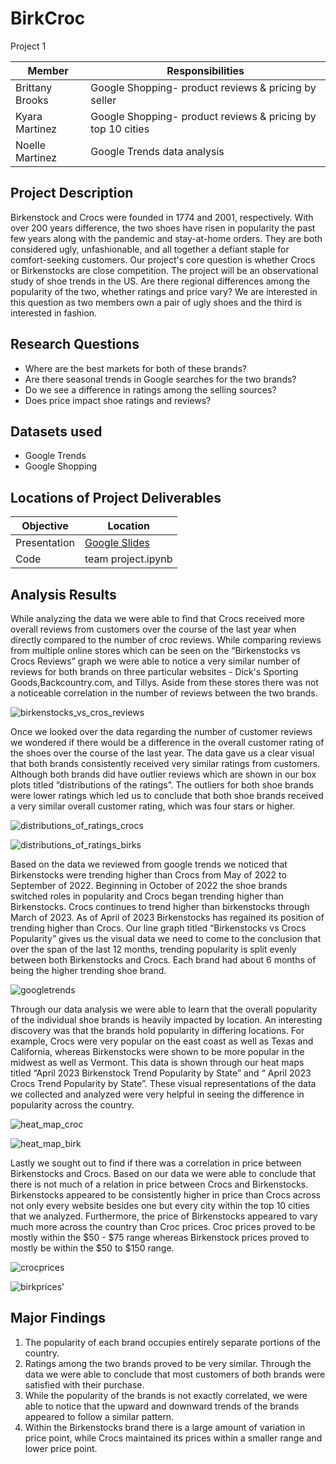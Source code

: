 # BirkCroc
Project 1

| Member  | Responsibilities |
| ------------- | ------------- |
| Brittany Brooks  | Google Shopping- product reviews & pricing by seller  |
| Kyara Martinez  | Google Shopping- product reviews & pricing by top 10 cities  |
| Noelle Martinez | Google Trends data analysis|

## Project Description
Birkenstock and Crocs were founded in 1774 and 2001, respectively. With over 200 years difference, the two shoes have risen in popularity the past few years along with the pandemic and stay-at-home orders. They are both considered ugly, unfashionable, and all together a defiant staple for comfort-seeking customers. 
Our project's core question is whether Crocs or Birkenstocks are close competition. The project will be an observational study of shoe trends in the US. Are there regional differences among the popularity of the two, whether ratings and price vary? We are interested in this question as two members own a pair of ugly shoes and the third is interested in fashion.

## Research Questions
* Where are the best markets for both of these brands?
* Are there seasonal trends in Google searches for the two brands?
* Do we see a difference in ratings among the selling sources?
* Does price impact shoe ratings and reviews?

## Datasets used
* Google Trends
* Google Shopping

## Locations of Project Deliverables
| Objective | Location |
| --------- | -------- |
| Presentation | [Google Slides](https://docs.google.com/presentation/d/1cm8ZG2BboMqsSetozpw5tMyKInp_Iahw8aYyBYXn1VI/edit?usp=sharing/) |
| Code | team project.ipynb |

## Analysis Results

While analyzing the data we were able to find that Crocs received more overall reviews from customers over the course of the last year when directly compared to the number of croc reviews. While comparing reviews from multiple online stores which can be seen on the “Birkenstocks vs Crocs Reviews” graph we were able to notice a very similar number of reviews for both brands on three particular websites - Dick's Sporting Goods,Backcountry.com, and Tillys. Aside from these stores there was not a noticeable correlation in the number of reviews between the two brands.

![birkenstocks_vs_cros_reviews](data/croc_birk_CR.png)

Once we looked over the data regarding the number of customer reviews we wondered if there would be a difference in the overall customer rating of the shoes over the course of the last year. The data gave us a clear visual that both brands consistently received very similar ratings from customers. Although both brands did have outlier reviews which are shown in our box plots titled “distributions of the ratings”. The outliers for both shoe brands were lower ratings which led us to conclude that both shoe brands received a very similar overall customer rating, which was four stars or higher. 

![distributions_of_ratings_crocs](rating_crocs.png)

![distributions_of_ratings_birks](rating_birks.png)

Based on the data we reviewed from google trends we noticed that Birkenstocks were trending higher than Crocs from May of 2022 to September of 2022. Beginning in October of 2022 the shoe brands switched roles in popularity and Crocs began trending higher than Birkenstocks. Crocs continues to trend higher than birkenstocks through March of 2023. As of April of 2023 Birkenstocks has regained its position of trending higher than Crocs. Our line graph titled “Birkenstocks vs Crocs Popularity” gives us the visual data we need to come to the conclusion that over the span of the last 12 months, trending popularity is split evenly between both Birkenstocks and Crocs. Each brand had about 6 months of being the higher trending shoe brand.

![googletrends](images/GoogleTrends.png)

Through our data analysis we were able to learn that the overall popularity of the individual shoe brands is heavily impacted by location. An interesting discovery was that the brands hold popularity in differing locations. For example, Crocs were very popular on the east coast as well as Texas and California, whereas Birkenstocks were shown to be more popular in the midwest as well as Vermont. This data is shown through our heat maps titled “April 2023 Birkenstock Trend Popularity by State” and “ April 2023 Crocs Trend Popularity by State”. These visual representations of the data we collected and analyzed were very helpful in seeing the difference in popularity across the country. 

![heat_map_croc](heatmap_crocs.png)

![heat_map_birk](heatmap_birks.png) 

Lastly we sought out to find if there was a correlation in price between Birkenstocks and Crocs. Based on our data we were able to conclude that there is not much of a relation in price between Crocs and Birkenstocks. Birkenstocks appeared to be consistently higher in price than Crocs across not only every website besides one but every city within the top 10 cities that we analyzed. Furthermore, the price of Birkenstocks appeared to vary much more across the country than Croc prices. Croc prices proved to be mostly within the $50 - $75 range whereas Birkenstock prices proved to mostly be within the $50 to $150 range.  

![crocprices](price_crocs.png)

![birkprices'](price_birks.png)

## Major Findings

1. The popularity of each brand occupies entirely separate portions of the country. 
2. Ratings among the two brands proved to be very similar. Through the data we were able to conclude that most customers of both brands were satisfied with their purchase.
3. While the popularity of the brands is not exactly correlated, we were able to notice that the upward and downward trends of the brands appeared to follow a similar pattern.
4. Within the Birkenstocks brand there is a large amount of variation in price point, while Crocs maintained its prices within a smaller range and lower price point.
